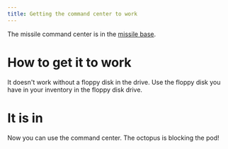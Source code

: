 ```yaml
---
title: Getting the command center to work
---
```


The missile command center is in the [missile base](010-missile-base.md).

# How to get it to work
It doesn't work without a floppy disk in the drive. Use the floppy disk you have in your inventory in the floppy disk drive.

# It is in
Now you can use the command center. The octopus is blocking the pod!
